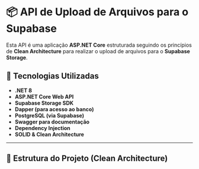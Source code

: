 # 📦 API de Upload de Arquivos para o Supabase

Esta API é uma aplicação **ASP.NET Core** estruturada seguindo os princípios de **Clean Architecture** para realizar o upload de arquivos para o **Supabase Storage**.

## 🚀 Tecnologias Utilizadas
- **.NET 8**
- **ASP.NET Core Web API**
- **Supabase Storage SDK**
- **Dapper (para acesso ao banco)**
- **PostgreSQL (via Supabase)**
- **Swagger para documentação**
- **Dependency Injection**
- **SOLID & Clean Architecture**

---

## 📂 Estrutura do Projeto (Clean Architecture)
